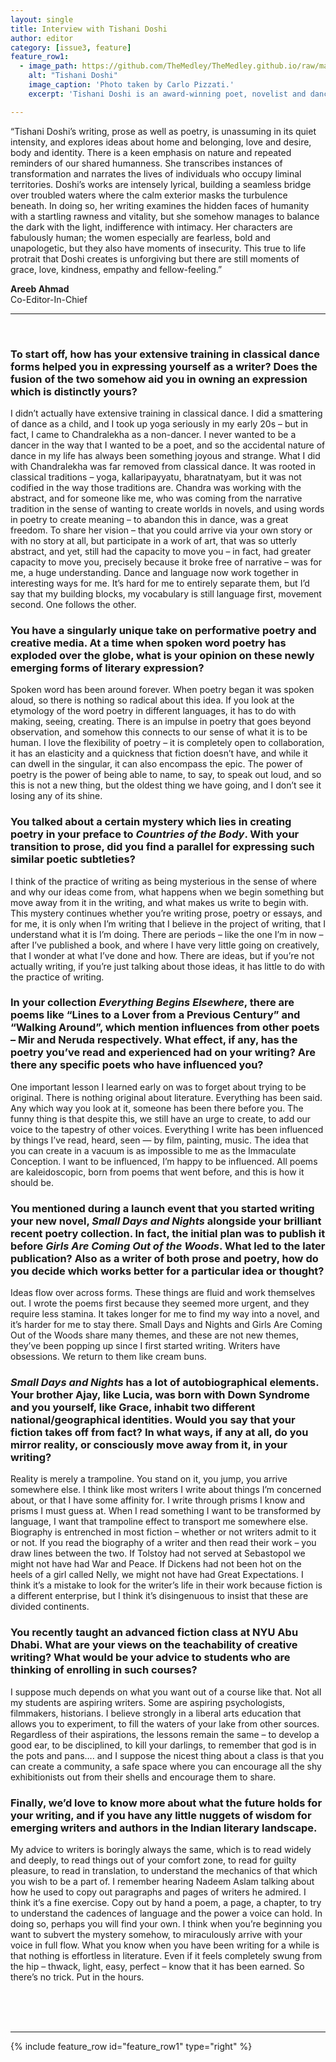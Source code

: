 ```yaml
---
layout: single
title: Interview with Tishani Doshi
author: editor
category: [issue3, feature]
feature_row1:
  - image_path: https://github.com/TheMedley/TheMedley.github.io/raw/master/assets/img/trishani-doshi.jpg
    alt: "Tishani Doshi"
    image_caption: 'Photo taken by Carlo Pizzati.'
    excerpt: 'Tishani Doshi is an award-winning poet, novelist and dancer. Her most recent books are _Girls Are Coming Out of the Woods_, shortlisted for the Ted Hughes Poetry Award, and a novel, _Small Days and Nights_ (Bloomsbury).'

---
```

<style>
.archive__item-caption{
        font-size: .425em;
    }
</style>

“Tishani Doshi’s writing, prose as well as poetry, is unassuming in its quiet intensity, and explores ideas about home and belonging, love and desire, body and identity. There is a keen emphasis on nature and repeated reminders of our shared humanness. She transcribes instances of transformation and narrates the lives of individuals who occupy liminal territories. Doshi’s works are intensely lyrical, building a seamless bridge over troubled waters where the calm exterior masks the turbulence beneath. In doing so, her writing examines the hidden faces of humanity with a startling rawness and vitality, but she somehow manages to balance the dark with the light, indifference with intimacy. Her characters are fabulously human; the women especially are fearless, bold and unapologetic, but they also have moments of insecurity. This true to life protrait that Doshi creates is unforgiving but there are still moments of grace, love, kindness, empathy and fellow-feeling.”

<span style="text-align: right !important;"><b>Areeb Ahmad</b><br>
Co-Editor-In-Chief</span>

<hr>
<br>

### To start off, how has your extensive training in classical dance forms helped you in expressing yourself as a writer? Does the fusion of the two somehow aid you in owning an expression which is distinctly yours?

I didn’t actually have extensive training in classical dance. I did a smattering of dance as a child, and I took up yoga seriously in my early 20s – but in fact, I came to Chandralekha as a non-dancer. I never wanted to be a dancer in the way that I wanted to be a poet, and so the accidental nature of dance in my life has always been something joyous and strange. What I did with Chandralekha was far removed from classical dance. It was rooted in classical traditions – yoga, kallaripayyatu, bharatnatyam, but it was not codified in the way those traditions are. Chandra was working with the abstract, and for someone like me, who was coming from the narrative tradition in the sense of wanting to create worlds in novels, and using words in poetry to create meaning – to abandon this in dance, was a great freedom. To share her vision – that you could arrive via your own story or with no story at all, but participate in a work of art, that was so utterly abstract, and yet, still had the capacity to move you – in fact, had greater capacity to move you, precisely because it broke free of narrative – was for me, a huge understanding. Dance and language now work together in interesting ways for me. It’s hard for me to entirely separate them, but I’d say that my building blocks, my vocabulary is still language first, movement second. One follows the other.

### You have a singularly unique take on performative poetry and creative media. At a time when spoken word poetry has exploded over the globe, what is your opinion on these newly emerging forms of literary expression?

Spoken word has been around forever. When poetry began it was spoken aloud, so there is nothing so radical about this idea. If you look at the etymology of the word poetry in different languages, it has to do with making, seeing, creating. There is an impulse in poetry that goes beyond observation, and somehow this connects to our sense of what it is to be human. I love the flexibility of poetry – it is completely open to collaboration, it has an elasticity and a quickness that fiction doesn’t have, and while it can dwell in the singular, it can also encompass the epic. The power of poetry is the power of being able to name, to say, to speak out loud, and so this is not a new thing, but the oldest thing we have going, and I don’t see it losing any of its shine.  

### You talked about a certain mystery which lies in creating poetry in your preface to _Countries of the Body_. With your transition to prose, did you find a parallel for expressing such similar poetic subtleties?

I think of the practice of writing as being mysterious in the sense of where and why our ideas come from, what happens when we begin something but move away from it in the writing, and what makes us write to begin with. This mystery continues whether you’re writing prose, poetry or essays, and for me, it is only when I’m writing that I believe in the project of writing, that I understand what it is I’m doing. There are periods – like the one I’m in now – after I’ve published a book, and where I have very little going on creatively, that I wonder at what I’ve done and how. There are ideas, but if you’re not actually writing, if you’re just talking about those ideas, it has little to do with the practice of writing.

### In your collection _Everything Begins Elsewhere_, there are poems like “Lines to a Lover from a Previous Century” and “Walking Around”, which mention influences from other poets – Mir and Neruda respectively. What effect, if any, has the poetry you’ve read and experienced had on your writing? Are there any specific poets who have influenced you?

One important lesson I learned early on was to forget about trying to be original. There is nothing original about literature. Everything has been said. Any which way you look at it, someone has been there before you. The funny thing is that despite this, we still have an urge to create, to add our voice to the tapestry of other voices. Everything I write has been influenced by things I’ve read, heard, seen — by film, painting, music. The idea that you can create in a vacuum is as impossible to me as the Immaculate Conception. I want to be influenced, I’m happy to be influenced. All poems are kaleidoscopic, born from poems that went before, and this is how it should be.

### You mentioned during a launch event that you started writing your new novel, _Small Days and Nights_ alongside your brilliant recent poetry collection. In fact, the initial plan was to publish it before _Girls Are Coming Out of the Woods_. What led to the later publication? Also as a writer of both prose and poetry, how do you decide which works better for a particular idea or thought?

Ideas flow over across forms. These things are fluid and work themselves out. I wrote the poems first because they seemed more urgent, and they require less stamina. It takes longer for me to find my way into a novel, and it’s harder for me to stay there. Small Days and Nights and Girls Are Coming Out of the Woods share many themes, and these are not new themes, they’ve been popping up since I first started writing. Writers have obsessions. We return to them like cream buns.

### _Small Days and Nights_ has a lot of autobiographical elements. Your brother Ajay, like Lucia, was born with Down Syndrome and you yourself, like Grace, inhabit two different national/geographical identities. Would you say that your fiction takes off from fact? In what ways, if any at all, do you mirror reality, or consciously move away from it, in your writing?

Reality is merely a trampoline. You stand on it, you jump, you arrive somewhere else. I think like most writers I write about things I’m concerned about, or that I have some affinity for. I write through prisms I know and prisms I must guess at. When I read something I want to be transformed by language, I want that trampoline effect to transport me somewhere else. Biography is entrenched in most fiction – whether or not writers admit to it or not. If you read the biography of a writer and then read their work – you draw lines between the two. If Tolstoy had not served at Sebastopol we might not have had War and Peace. If Dickens had not been hot on the heels of a girl called Nelly, we might not have had Great Expectations.  I think it’s a mistake to look for the writer’s life in their work because fiction is a different enterprise, but I think it’s disingenuous to insist that these are divided continents.  

### You recently taught an advanced fiction class at NYU Abu Dhabi. What are your views on the teachability of creative writing? What would be your advice to students who are thinking of enrolling in such courses?

I suppose much depends on what you want out of a course like that. Not all my students are aspiring writers. Some are aspiring psychologists, filmmakers, historians. I believe strongly in a liberal arts education that allows you to experiment, to fill the waters of your lake from other sources. Regardless of their aspirations, the lessons remain the same – to develop a good ear, to be disciplined, to kill your darlings, to remember that god is in the pots and pans…. and I suppose the nicest thing about a class is that you can create a community, a safe space where you can encourage all the shy exhibitionists out from their shells and encourage them to share.

### Finally, we’d love to know more about what the future holds for your writing, and if you have any little nuggets of wisdom for emerging writers and authors in the Indian literary landscape.

My advice to writers is boringly always the same, which is to read widely and deeply, to read things out of your comfort zone, to read for guilty pleasure, to read in translation, to understand the mechanics of that which you wish to be a part of. I remember hearing Nadeem Aslam talking about how he used to copy out paragraphs and pages of writers he admired. I think it’s a fine exercise. Copy out by hand a poem, a page, a chapter, to try to understand the cadences of language and the power a voice can hold. In doing so, perhaps you will find your own. I think when you’re beginning you want to subvert the mystery somehow, to miraculously arrive with your voice in full flow. What you know when you have been writing for a while is that nothing is effortless in literature. Even if it feels completely swung from the hip – thwack, light, easy, perfect – know that it has been earned. So there’s no trick. Put in the hours.

<br>
<br>
<br>
<hr>

{% include feature_row id="feature_row1" type="right" %}
